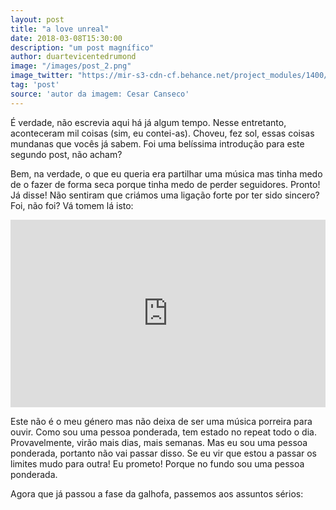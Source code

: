 ```yaml
---
layout: post
title: "a love unreal"
date: 2018-03-08T15:30:00
description: "um post magnífico"
author: duartevicentedrumond
image: "/images/post_2.png"
image_twitter: "https://mir-s3-cdn-cf.behance.net/project_modules/1400/d076c645782111.583d1f82c5add.png"
tag: 'post'
source: 'autor da imagem: Cesar Canseco'
---
```


É verdade, não escrevia aqui há já algum tempo. Nesse entretanto, aconteceram mil coisas (sim, eu contei-as). Choveu, fez sol, essas coisas mundanas que vocês já sabem. Foi uma belíssima introdução para este segundo post, não acham?

Bem, na verdade, o que eu queria era partilhar uma música mas tinha medo de o fazer de forma seca porque tinha medo de perder seguidores. Pronto! Já disse! Não sentiram que criámos uma ligação forte por ter sido sincero? Foi, não foi? Vá tomem lá isto:

<iframe width="100%" height="300" src="https://www.youtube.com/embed/R98MHlsbUeU?ecver=2" frameborder="0" allowfullscreen></iframe>

Este não é o meu género mas não deixa de ser uma música porreira para ouvir. Como sou uma pessoa ponderada, tem estado no repeat todo o dia. Provavelmente, virão mais dias, mais semanas. Mas eu sou uma pessoa ponderada, portanto não vai passar disso. Se eu vir que estou a passar os limites mudo para outra! Eu prometo! Porque no fundo sou uma pessoa ponderada.

Agora que já passou a fase da galhofa, passemos aos assuntos sérios: